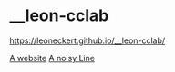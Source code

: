# __leon-cclab

https://leoneckert.github.io/__leon-cclab/

[A website](first-website) 
[A noisy Line](noisy)


